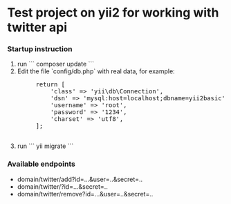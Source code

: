 <p align="center">
    <h1>Test project on yii2 for working with twitter api</h1>
   
</p>

<p>
 <h3>Startup instruction</h3>
</p>
<ol>
<li> run 
```
composer update
```
</li>
<li> Edit the file `config/db.php` with real data, for example:
<pre>
     return [
         'class' => 'yii\db\Connection',
         'dsn' => 'mysql:host=localhost;dbname=yii2basic',
         'username' => 'root',
         'password' => '1234',
         'charset' => 'utf8',
     ];
     </pre>
     </li>
<li>run 
```
yii migrate
```
</li>
</ol>

 <h3>Available endpoints</h3>
 
 <ul>
 <li>domain/twitter/add?id=...&user=..&secret=..</li>
 <li>domain/twitter/?id=...&secret=..</li>
 <li>domain/twitter/remove?id=...&user=..&secret=..</li>
 </ul>
